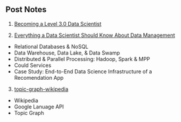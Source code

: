 ## Post Notes

1. [Becoming a Level 3.0 Data Scientist](https://towardsdatascience.com/becoming-a-level-3-0-data-scientist-52641ff73cb3)

2. [Everything a Data Scientist Should Know About Data Management](https://towardsdatascience.com/everything-a-data-scientist-should-know-about-data-management-6877788c6a42)  
- Relational Databases & NoSQL
- Data Warehouse, Data Lake, & Data Swamp
- Distributed & Parallel Processing: Hadoop, Spark & MPP
- Could Services
- Case Study: End-to-End Data Science Infrastructure of a Recomendation App

3. [topic-graph-wikipedia](https://www.oncrawl.com/technical-seo/topic-graph-wikipedia/)
- Wikipedia
- Google Lanuage API
- Topic Graph  
